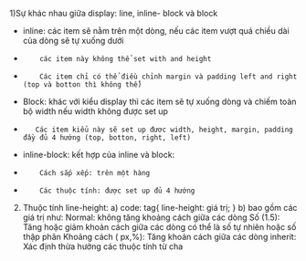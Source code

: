 1)Sự khác nhau giữa display: line, inline- block và block
- inline: các item sẽ nằm trên một dòng, nếu các item vượt quá chiều dài của dòng sẽ tự xuống dưới
-         các item này không thể set with and height
-         Các item chỉ có thể điều chỉnh margin và padding left and right (top và botton thì không thể)
- Block: khác với kiểu display thì các item sẽ tự xuống dòng và chiếm toàn bộ width nếu width không được set up
-        Các item kiểu này sẽ set up đươc width, height, margin, padding đầy đủ 4 hướng (top, botton, right, left)
- inline-block: kết hợp của inline và block: 
-         Cách sắp xếp: trên một hàng
-         Các thuộc tính: được set up đủ 4 hướng

2) Thuộc tính line-height: 
a) code:
tag{
line-height: giá trị;
}
b) bao gồm các giá trị như: 
  Normal: không tăng khoảng cách giữa các dòng
  Số (1.5): Tăng hoặc giảm khoản cách giữa các dòng có thể là số tự nhiên hoặc số thập phân
  Khoảng cách ( px,%): Tăng khoản cách giữa các dòng
  inherit: Xác định thừa hưởng các thuộc tính từ cha

